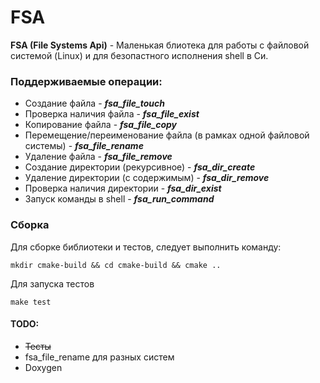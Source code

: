 # FSA 

**FSA (File Systems Api)** - Маленькая блиотека для работы с файловой системой (Linux) и для безопастного исполнения shell в Си. 


### Поддерживаемые операции:
* Создание файла - _**fsa_file_touch**_
* Проверка наличия файла - _**fsa_file_exist**_
* Копирование файла  - _**fsa_file_copy**_
* Перемещение/переименование файла (в рамках одной файловой системы)  - _**fsa_file_rename**_
* Удаление файла  - _**fsa_file_remove**_
* Создание директории (рекурсивное) - _**fsa_dir_create**_
* Удаление директории (с содержимым) - _**fsa_dir_remove**_
* Проверка наличия директории - _**fsa_dir_exist**_
* Запуск команды в shell - _**fsa_run_command**_

### Сборка
Для сборке библиотеки и тестов, следует выполнить команду:

    mkdir cmake-build && cd cmake-build && cmake ..

Для запуска тестов

    make test

#### TODO:
*  ~~Тесты~~
* fsa_file_rename для разных систем
* Doxygen